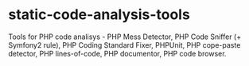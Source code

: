 static-code-analysis-tools
==========================

Tools for PHP code analisys - PHP Mess Detector, PHP Code Sniffer (+ Symfony2 rule), PHP Coding Standard Fixer, PHPUnit, PHP cope-paste detector, PHP lines-of-code, PHP documentor, PHP code browser.
